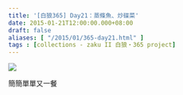 ```yaml
---
title: '[白狼365] Day21：蒸條魚、炒碟菜'
date: 2015-01-21T12:00:00.000+08:00
draft: false
aliases: [ "/2015/01/365-day21.html" ]
tags : [collections - zaku II 白狼・365 project]
---
```


[![](https://farm9.staticflickr.com/8641/15932390567_f6a4001877_z.jpg)](https://farm9.staticflickr.com/8641/15932390567_f6a4001877_z.jpg)

簡簡單單又一餐